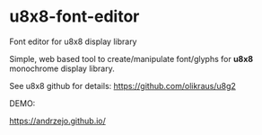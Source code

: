 # u8x8-font-editor
Font editor for u8x8 display library

Simple, web based tool to create/manipulate font/glyphs for **u8x8** monochrome display library.

See u8x8 github for details: https://github.com/olikraus/u8g2

DEMO:

https://andrzejo.github.io/


